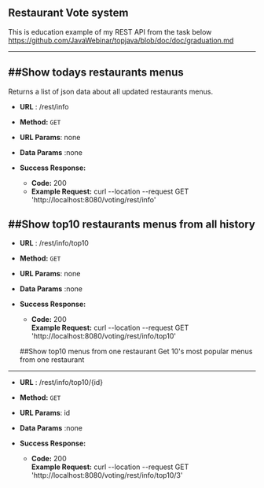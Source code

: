 **Restaurant Vote system**
----
This is education example of my REST API from the task below
https://github.com/JavaWebinar/topjava/blob/doc/doc/graduation.md
___

##Show todays restaurants menus
----
  Returns a list of json data about all updated  restaurants menus.

* **URL** :  /rest/info
* **Method:**  `GET`
  
*  **URL Params**: none

* **Data Params** :none

* **Success Response:**

  * **Code:** 200 <br />
  * **Example Request:** curl --location --request GET 'http://localhost:8080/voting/rest/info'

 ##Show top10 restaurants menus from all history
----
* **URL** :  /rest/info/top10
* **Method:**  `GET`
  
*  **URL Params**: none

* **Data Params** :none

* **Success Response:**

  * **Code:** 200 <br />
    **Example Request:** curl --location --request GET 'http://localhost:8080/voting/rest/info/top10'
    
  ##Show top10  menus from one restaurant
  Get 10's most popular menus from one restaurant 
 ----
 * **URL** :  /rest/info/top10/{id}
 * **Method:**  `GET`
   
 *  **URL Params**: id
 
 * **Data Params** :none
 
 * **Success Response:**
 
   * **Code:** 200 <br />
     **Example Request:** curl --location --request GET 'http://localhost:8080/voting/rest/info/top10/3'   
        
    
